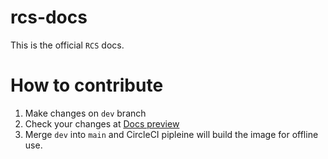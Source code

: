 # rcs-docs

This is the official `RCS` docs.

# How to contribute 

1. Make changes on `dev` branch 
2. Check your changes at [Docs preview](https://dev--illustrious-custard-c6931e.netlify.app/)
3. Merge `dev` into `main` and CircleCI pipleine will build the image for offline use.
